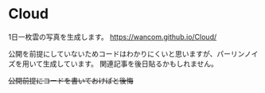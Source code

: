 # Cloud
1日一枚雲の写真を生成します。
https://wancom.github.io/Cloud/

公開を前提にしていないためコードはわかりにくいと思いますが、パーリンノイズを用いて生成しています。
関連記事を後日貼るかもしれません。

~~公開前提にコードを書いておけばと後悔~~
